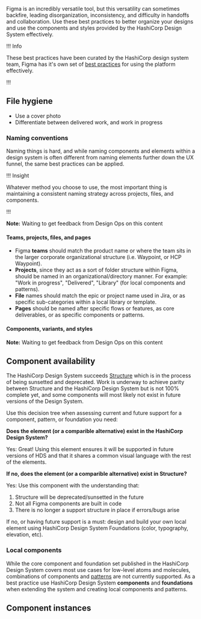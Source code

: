 Figma is an incredibly versatile tool, but this versatility can sometimes backfire, leading disorganization, inconsistency, and difficulty in handoffs and collaboration. Use these best practices to better organize your designs and use the components and styles provided by the HashiCorp Design System effectively.

!!! Info

These best practices have been curated by the HashiCorp design system team, Figma has it's own set of [best practices](https://www.figma.com/best-practices/) for using the platform effectively.

!!!

## File hygiene

- Use a cover photo
- Differentiate between delivered work, and work in progress

### Naming conventions

Naming things is hard, and while naming components and elements within a design system is often different from naming elements further down the UX funnel, the same best practices can be applied.

!!! Insight

Whatever method you choose to use, the most important thing is maintaining a consistent naming strategy across projects, files, and components.

!!!

**Note:** Waiting to get feedback from Design Ops on this content

#### Teams, projects, files, and pages

- Figma **teams** should match the product name or where the team sits in the larger corporate organizational structure (i.e. Waypoint, or HCP Waypoint).
- **Projects**, since they act as a sort of folder structure within Figma, should be named in an organizational/directory manner. For example: "Work in progress", "Delivered", "Library" (for local components and patterns).
- **File** names should match the epic or project name used in Jira, or as specific sub-categories within a local library or template.
- **Pages** should be named after specific flows or features, as core deliverables, or as specific components or patterns.

#### Components, variants, and styles

**Note:** Waiting to get feedback from Design Ops on this content

## Component availability

The HashiCorp Design System succeeds [Structure](https://github.com/hashicorp/structure) which is in the process of being sunsetted and deprecated. Work is underway to achieve parity between Structure and the HashiCorp Design System but is not 100% complete yet, and some components will most likely not exist in future versions of the Design System.

Use this decision tree when assessing current and future support for a component, pattern, or foundation you need:

**Does the element (or a comparible alternative) exist in the HashiCorp Design System?**

Yes: Great! Using this element ensures it will be supported in future versions of HDS and that it shares a common visual language with the rest of the elements.

**If no, does the element (or a comparible alternative) exist in Structure?**

Yes: Use this component with the understanding that:

1. Structure will be deprecated/sunsetted in the future
2. Not all Figma components are built in code
3. There is no longer a support structure in place if errors/bugs arise

If no, or having future support is a must: design and build your own local element using HashiCorp Design System Foundations (color, typography, elevation, etc).

### Local components

While the core component and foundation set published in the HashiCorp Design System covers most use cases for low-level atoms and molecules, combinations of components and [patterns](/patterns) are not currently supported. As a best practice use HashiCorp Design System **components** and **foundations** when extending the system and creating local components and patterns.

## Component instances
